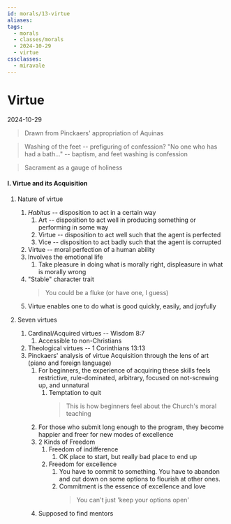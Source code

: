 ```yaml
---
id: morals/13-virtue
aliases: 
tags:
  - morals
  - classes/morals
  - 2024-10-29
  - virtue
cssclasses:
  - miravale
---
```




# Virtue
2024-10-29

> Drawn from Pinckaers' appropriation of Aquinas

> Washing of the feet -- prefiguring of confession?
> "No one who has had a bath..." -- baptism, and feet washing is confession

> Sacrament as a gauge of holiness

#### I. Virtue and its Acquisition 
1. Nature of virtue
    1. *Habitus* -- disposition to act in a certain way
        1. Art -- disposition to act well in producing something or performing
           in some way
        2. Virtue -- disposition to act well such that the agent is perfected
        3. Vice -- disposition to act badly such that the agent is corrupted 
    2. Virtue -- moral perfection of a human ability 
    3. Involves the emotional life
        1. Take pleasure in doing what is morally right, displeasure in what is
           morally wrong
    4. "Stable" character trait
        > You could be a fluke (or have one, I guess)
    5. Virtue enables one to do what is good quickly, easily, and joyfully

2. Seven virtues 
    1. Cardinal/Acquired virtues -- Wisdom 8:7
        1. Accessible to non-Christians
    2. Theological virtues -- 1 Corinthians 13:13
    3. Pinckaers' analysis of virtue Acquisition through the lens of art (piano
       and foreign language)
        1. For beginners, the experience of acquiring these skills feels
           restrictive, rule-dominated, arbitrary, focused on not-screwing up,
            and unnatural 
            1. Temptation to quit
                > This is how beginners feel about the Church's moral teaching
        2. For those who submit long enough to the program, they become happier
           and freer for new modes of excellence 
        3. 2 Kinds of Freedom 
            1. Freedom of indifference
                1. OK place to start, but really bad place to end up
            2. Freedom for excellence
                1. You have to commit to something. You have to abandon and
                   cut down on some options to flourish at other ones. 
                2. Commitment is the essence of excellence and love
                    > You can't just 'keep your options open'
        4. Supposed to find mentors






